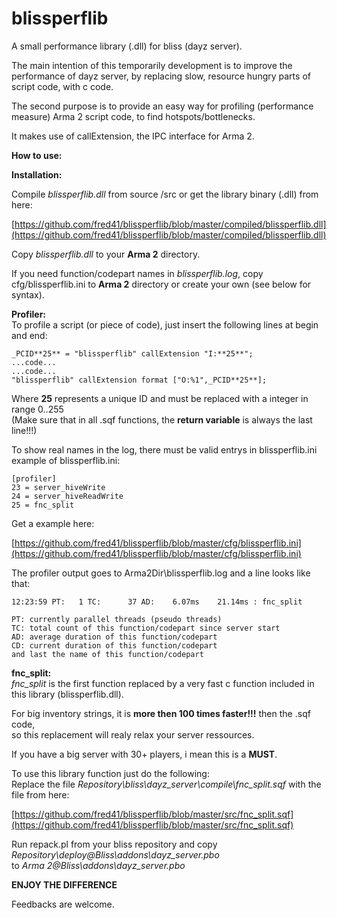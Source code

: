 # blissperflib #

A small performance library (.dll) for bliss (dayz server).

The main intention of this temporarily development is to improve the performance of dayz server,
by replacing slow, resource hungry parts of script code, with c code.

The second purpose is to provide an easy way for profiling (performance measure) Arma 2 
script code, to find hotspots/bottlenecks.

It makes use of callExtension, the IPC interface for Arma 2.

**How to use:**

**Installation:**  

Compile *blissperflib.dll* from source /src or get the library binary (.dll) from here:  

[https://github.com/fred41/blissperflib/blob/master/compiled/blissperflib.dll](https://github.com/fred41/blissperflib/blob/master/compiled/blissperflib.dll)
  
Copy *blissperflib.dll* to your **Arma 2** directory.
   
If you need function/codepart names in *blissperflib.log*, copy cfg/blissperflib.ini to **Arma 2** directory or create your own (see below for syntax).


**Profiler:**  
To profile a script (or piece of code),	just insert the following lines at begin and end:  

`_PCID**25** = "blissperflib" callExtension "I:**25**";`   
`...code...`    
`...code...`    
`"blissperflib" callExtension format ["O:%1",_PCID**25**];`  

Where **25** represents a unique ID and must be replaced with a integer in range 0..255  
(Make sure that in all .sqf functions, the **return variable** is always the last line!!!)  

To show real names in the log, there must be valid entrys in blissperflib.ini  
example of blissperflib.ini:  

`[profiler]`    
`23 = server_hiveWrite`   
`24 = server_hiveReadWrite`  
`25 = fnc_split`   

Get a example here:  

[https://github.com/fred41/blissperflib/blob/master/cfg/blissperflib.ini](https://github.com/fred41/blissperflib/blob/master/cfg/blissperflib.ini)

The profiler output goes to Arma2Dir\blissperflib.log and a line looks like that:  

`12:23:59 PT:   1 TC:      37 AD:    6.07ms    21.14ms : fnc_split`   

`PT: currently parallel threads (pseudo threads)`  
`TC: total count of this function/codepart since server start`  
`AD: average duration of this function/codepart`  
`CD: current duration of this function/codepart`  
`and last the name of this function/codepart`  


**fnc\_split:**  
*fnc\_split* is the first function replaced by a very fast c function included in this library (blissperflib.dll).   

For big inventory strings, it is **more then 100 times faster!!!** then the .sqf code,   
so this replacement will realy relax your server ressources.  

If you have a big server with 30+ players, i mean this is a **MUST**.

To use this library function just do the following:  
Replace the file *Repository\bliss\dayz_server\compile\fnc_split.sqf* with the file from here:  

[https://github.com/fred41/blissperflib/blob/master/src/fnc_split.sqf](https://github.com/fred41/blissperflib/blob/master/src/fnc_split.sqf)

Run repack.pl from your bliss repository and copy *Repository\deploy\@Bliss\addons\dayz_server.pbo*   
to *Arma 2\@Bliss\addons\dayz_server.pbo*  

**ENJOY THE DIFFERENCE**

Feedbacks are welcome.  
